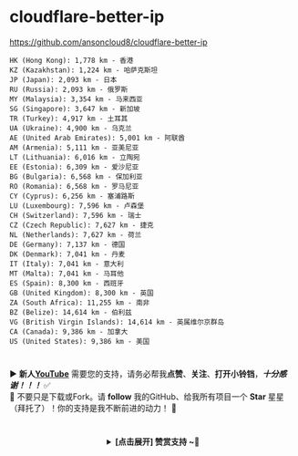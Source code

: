 # cloudflare-better-ip
https://github.com/ansoncloud8/cloudflare-better-ip

```
HK (Hong Kong): 1,778 km - 香港
KZ (Kazakhstan): 1,224 km - 哈萨克斯坦
JP (Japan): 2,093 km - 日本
RU (Russia): 2,093 km - 俄罗斯
MY (Malaysia): 3,354 km - 马来西亚
SG (Singapore): 3,647 km - 新加坡
TR (Turkey): 4,917 km - 土耳其
UA (Ukraine): 4,900 km - 乌克兰
AE (United Arab Emirates): 5,001 km - 阿联酋
AM (Armenia): 5,111 km - 亚美尼亚
LT (Lithuania): 6,016 km - 立陶宛
EE (Estonia): 6,309 km - 爱沙尼亚
BG (Bulgaria): 6,568 km - 保加利亚
RO (Romania): 6,568 km - 罗马尼亚
CY (Cyprus): 6,256 km - 塞浦路斯
LU (Luxembourg): 7,596 km - 卢森堡
CH (Switzerland): 7,596 km - 瑞士
CZ (Czech Republic): 7,627 km - 捷克
NL (Netherlands): 7,627 km - 荷兰
DE (Germany): 7,137 km - 德国
DK (Denmark): 7,041 km - 丹麦
IT (Italy): 7,041 km - 意大利
MT (Malta): 7,041 km - 马耳他
ES (Spain): 8,300 km - 西班牙
GB (United Kingdom): 8,300 km - 英国
ZA (South Africa): 11,255 km - 南非
BZ (Belize): 14,614 km - 伯利兹
VG (British Virgin Islands): 14,614 km - 英属维尔京群岛
CA (Canada): 9,386 km - 加拿大
US (United States): 9,386 km - 美国
```

 #
▶️ **新人[YouTube](https://youtube.com/@AM_CLUB)** 需要您的支持，请务必帮我**点赞**、**关注**、**打开小铃铛**，***十分感谢！！！*** ✅
</br>🎁 不要只是下载或Fork。请 **follow** 我的GitHub、给我所有项目一个 **Star** 星星（拜托了）！你的支持是我不断前进的动力！ 💖
  
 # 
<center><details><summary><strong> [点击展开] 赞赏支持 ~🧧</strong></summary>
*我非常感谢您的赞赏和支持，它们将极大地激励我继续创新，持续产生有价值的工作。*
  
- **USDT-TRC20:** `TWTxUyay6QJN3K4fs4kvJTT8Zfa2mWTwDD`
  
</details></center>


